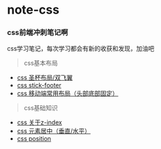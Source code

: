 # note-css
### css前端冲刺笔记啊<br>

css学习笔记，每次学习都会有新的收获和发现，加油吧

> css基本布局
* [css 圣杯布局/双飞翼](https://github.com/MrWeilian/note-css/issues/1)<br>
* [css stick-footer](https://github.com/MrWeilian/note-css/issues/2)<br>
* [css 移动端常用布局（头部底部固定）](https://github.com/MrWeilian/note-css/issues/3)<br>

> css基础知识
* [css 关于z-index](https://github.com/MrWeilian/note-css/issues/4)<br>
* [css 元素居中（垂直/水平）](https://github.com/MrWeilian/note-css/issues/5)<br>
* [css position](https://github.com/MrWeilian/note-css/issues/6)<br>
